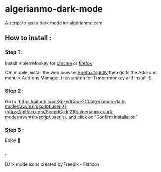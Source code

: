 # algerianmo-dark-mode
A script to add a dark mode for algerianmo.com

## How to install :

### Step 1 :
Install ViolentMonkey for [chrome](https://chrome.google.com/webstore/detail/violentmonkey/jinjaccalgkegednnccohejagnlnfdag) or [firefox](https://addons.mozilla.org/fr/firefox/addon/violentmonkey/)

(On mobile, install the web browser [Firefox Nightly](https://play.google.com/store/apps/details?id=org.mozilla.fenix&hl=fr&gl=US&pli=1) then go to the Add-ons menu > Add-ons Manager, then search for Tampermonkey and install it)

### Step 2 :
Go to [https://github.com/SpeedCode210/algerianmo-dark-mode/raw/main/script.user.js](https://github.com/SpeedCode210/algerianmo-dark-mode/raw/main/script.user.js).
and click on "Confirm installation"

### Step 3 :
Enjoy 🎉

### .
Dark mode icons created by Freepik - Flaticon

